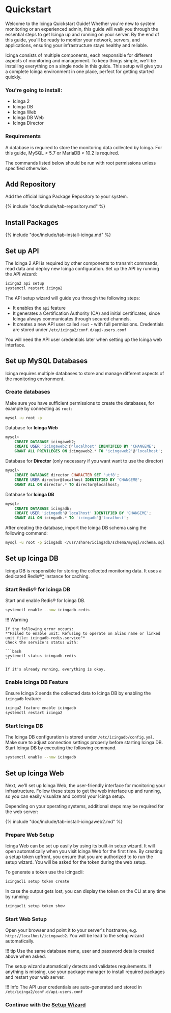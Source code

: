 # Quickstart

Welcome to the Icinga Quickstart Guide! Whether you're new to system monitoring or an experienced admin, this guide will walk you through the essential steps to get Icinga up and running on your server. By the end of this guide, you'll be ready to monitor your network, servers, and applications, ensuring your infrastructure stays healthy and reliable.

Icinga consists of multiple components, each responsible for different aspects of monitoring and management. To keep things simple, we'll be installing everything on a single node in this guide. This setup will give you a complete Icinga environment in one place, perfect for getting started quickly.

### You're going to install:

- Icinga 2
- Icinga DB
- Icinga Web
- Icinga DB Web
- Icinga Director

### Requirements

A database is required to store the monitoring data collected by Icinga. For this guide, MySQL > 5.7 or MariaDB > 10.2 is required.

The commands listed below should be run with root permissions unless specified otherwise.


## Add Repository

Add the official Icinga Package Repository to your system.

{% include "doc/include/tab-repository.md" %}

## Install Packages

{% include "doc/include/tab-install-icinga.md" %}

## Set up API

The Icinga 2 API is required by other components to transmit commands, read data and deploy new Icinga configuration. Set up the API by running the API wizard:

```bash
icinga2 api setup
systemctl restart icinga2
```

The API setup wizard will guide you through the following steps:

* It enables the `api` feature
* It generates a Certification Authority (CA) and initial certificates, since Icinga always communicates through secured channels.
* It creates a new API user called `root` - with full permissions. Credentials are stored under `/etc/icinga2/conf.d/api-users.conf`

You will need the API user credentials later when setting up the Icinga web interface.

## Set up MySQL Databases

Icinga requires multiple databases to store and manage different aspects of the monitoring environment.

### Create databases

Make sure you have sufficient permissions to create the databases, for example by connecting as `root`:

```bash
mysql -u root -p
```

Database for **Icinga Web**

```sql
mysql>
    CREATE DATABASE icingaweb2;
    CREATE USER 'icingaweb2'@'localhost' IDENTIFIED BY 'CHANGEME';
    GRANT ALL PRIVILEGES ON icingaweb2.* TO 'icingaweb2'@'localhost';
```

Database for **Director** (only necessary if you want want to use the director)

```sql
mysql>
    CREATE DATABASE director CHARACTER SET 'utf8';
    CREATE USER director@localhost IDENTIFIED BY 'CHANGEME';
    GRANT ALL ON director.* TO director@localhost;
```

Database for **Icinga DB**

```sql
mysql>
    CREATE DATABASE icingadb;
    CREATE USER 'icingadb'@'localhost' IDENTIFIED BY 'CHANGEME';
    GRANT ALL ON icingadb.* TO 'icingadb'@'localhost';
```

After creating the database, import the Icinga DB schema using the following command:

```bash
mysql -u root -p icingadb </usr/share/icingadb/schema/mysql/schema.sql
```

## Set up Icinga DB

Icinga DB is responsible for storing the collected monitoring data. It uses a dedicated Redis®[\*](TRADEMARKS.md#redis) instance for caching.

### Start Redis® for Icinga DB

Start and enable Redis® for Icinga DB.

```bash
systemctl enable --now icingadb-redis
```

!!! Warning

    If the following error occurs: 
    *"Failed to enable unit: Refusing to operate on alias name or linked unit file: icingadb-redis.service"*
    Check the service's status with: 
    
    ```bash
    systemctl status icingadb-redis
    ```

    If it's already running, everything is okay.

### Enable Icinga DB Feature

Ensure Icinga 2 sends the collected data to Icinga DB by enabling the `icingadb` feature:

```bash
icinga2 feature enable icingadb
systemctl restart icinga2
```


### Start Icinga DB

The Icinga DB configuration is stored under `/etc/icingadb/config.yml`. Make sure to adjust connection settings properly before starting Icinga DB. Start Icinga DB by executing the following command.

```bash
systemctl enable --now icingadb
```

## Set up Icinga Web

Next, we'll set up Icinga Web, the user-friendly interface for monitoring your infrastructure. Follow these steps to get the web interface up and running, so you can easily visualize and control your Icinga setup.

Depending on your operating systems, additional steps may be required for the web server:

{% include "doc/include/tab-install-icingaweb2.md" %}

### Prepare Web Setup

Icinga Web can be set up easily by using its built-in setup wizard. It will open automatically when you visit Icinga Web for the first time. By creating a setup token upfront, you ensure that you are authorized to to run the setup wizard. You will be asked for the token during the web setup.

To generate a token use the icingacli:

```bash 
icingacli setup token create
```

In case the output gets lost, you can display the token on the CLI at any time by running:

```bash
icingacli setup token show
```

### Start Web Setup

Open your browser and point it to your server's hostname, e.g. `http://localhost/icingaweb2`. You will be lead to the setup wizard automatically.

!!! tip
    Use the same database name, user and password details created above when asked.

The setup wizard automatically detects and validates requirements. If anything is missing, use your package manager to install required packages and restart your web server.


!!! Info
    The API user credentials are auto-generated and stored in `/etc/icinga2/conf.d/api-users.conf`

### Continue with the **[Setup Wizard](11-websetup.md)**
